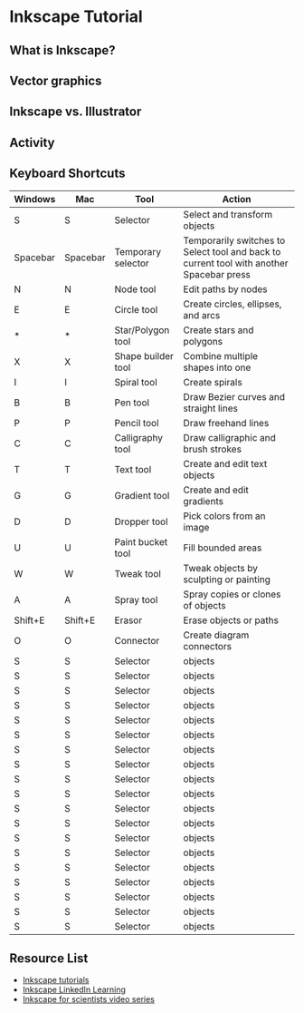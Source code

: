 # Inkscape Tutorial
## What is Inkscape?
## Vector graphics

## Inkscape vs. Illustrator

## Activity

## Keyboard Shortcuts
| Windows  | Mac      | Tool               | Action                                                                                   |
| -------- | -------- | ------------------ | ---------------------------------------------------------------------------------------- |
| S        | S        | Selector           | Select and transform objects                                                             |
| Spacebar        |    Spacebar     | Temporary selector           |   Temporarily switches to Select tool and back to current tool with another Spacebar press     |
| N        | N        | Node tool           | Edit paths by nodes                                                             |
| E        | E        | Circle tool           |   Create circles, ellipses, and arcs      |
| *        | *        | Star/Polygon tool           |   Create stars and polygons      |
| X        | X        | Shape builder tool           |   Combine multiple shapes into one     |
| I        | I        | Spiral tool           |   Create spirals     |
| B        | B        | Pen tool           |   Draw Bezier curves and straight lines     |
| P        | P        | Pencil tool           |   Draw freehand lines     |
| C        | C        | Calligraphy tool           |   Draw calligraphic and brush strokes     |
| T        | T        | Text tool           |   Create and edit text objects     |
| G        | G        | Gradient tool           |   Create and edit gradients     |
| D        | D        | Dropper tool           |   Pick colors from an image     |
| U        | U        | Paint bucket tool           |   Fill bounded areas     |
| W        | W        | Tweak tool           |   Tweak objects by sculpting or painting     |
| A        | A       | Spray tool           |   Spray copies or clones of objects     |
| Shift+E        | Shift+E        | Erasor           |   Erase objects or paths     |
| O        | O        | Connector           |   Create diagram connectors     |
| S        | S        | Selector           |   objects     |
| S        | S        | Selector           |   objects     |
| S        | S        | Selector           |   objects     |
| S        | S        | Selector           |   objects     |
| S        | S        | Selector           |   objects     |
| S        | S        | Selector           |   objects     |
| S        | S        | Selector           |   objects     |
| S        | S        | Selector           |   objects     |
| S        | S        | Selector           |   objects     |
| S        | S        | Selector           |   objects     |
| S        | S        | Selector           |   objects     |
| S        | S        | Selector           |   objects     |
| S        | S        | Selector           |   objects     |
| S        | S        | Selector           |   objects     |
| S        | S        | Selector           |   objects     |
| S        | S        | Selector           |   objects     |
| S        | S        | Selector           |   objects     |
| S        | S        | Selector           |   objects     |
| S        | S        | Selector           |   objects     |



## Resource List
* [Inkscape tutorials](https://inkscape.org/learn/tutorials/)
* [Inkscape LinkedIn Learning](https://www.linkedin.com/learning/inkscape-essential-training-9975138?trk=learning-serp_learning-search-card_search-card&upsellOrderOrigin=default_guest_learning)
* [Inkscape for scientists video series](https://www.youtube.com/watch?v=eyqH0IrzYLc&list=PLxtauMB7RON_2tg-mRQTuieFUr29IOKzW)